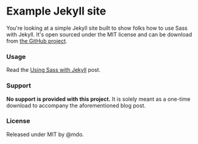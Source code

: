 # Example Jekyll site

You're looking at a simple Jekyll site built to show folks how to use Sass with Jekyll. It's open sourced under the MIT license and can be download from [the GitHub project](https://github.com/mdo/jekyll-example).

### Usage

Read the [Using Sass with Jekyll](http://markdotto.com/2014/09/26/sass-and-jekyll/) post.

### Support

**No support is provided with this project.** It is solely meant as a one-time download to accompany the aforementioned blog post.

### License

Released under MIT by @mdo.
